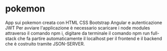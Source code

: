 # pokemon
App sui pokemon creata con HTML CSS Bootstrap Angular e autenticazione JWT
Per avviare l'applicazione è necessario scaricare i node modules attraverso il comando npm i,
digitare da terminale il comando npm run full-stack che fa partire automaticamente il localhost per il frontend
e il backend che è costruito tramite JSON-SERVER.
